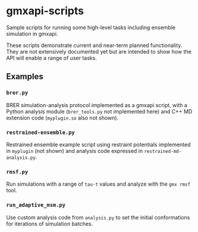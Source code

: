 # gmxapi-scripts

Sample scripts for running some high-level tasks including ensemble simulation in gmxapi.

These scripts demonstrate current and near-term planned functionality.  
They are not extensively documented yet but are intended to show how the API will enable 
a range of user tasks.

## Examples

### `brer.py`

BRER simulation-analysis protocol implemented as a gmxapi script, with a Python analysis
 module (`brer_tools.py` not implemented here) and C++ MD extension code (`myplugin.so` also not shown).

### `restrained-ensemble.py`

Restrained ensemble example script using restraint potentials implemented in `myplugin` (not shown) and analysis code
 expressed in `restrained-md-analysis.py`.

### `rmsf.py`

Run simulations with a range of `tau-t` values and analyze
with the `gmx rmsf` tool.

### `run_adaptive_msm.py`

Use custom analysis code from `analysis.py` to set the initial conformations for iterations of simulation batches.
